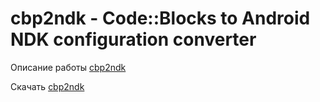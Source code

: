 
# cbp2ndk - Code::Blocks to Android NDK configuration converter


Описание работы [cbp2ndk](https://clnviewer.github.io/Code-Blocks-Android-NDK/CBP2NDK.html)

Скачать [cbp2ndk](thtps://github.com/ClnViewer/Code-Blocks-Android-NDK/raw/master/cbp2ndk/dist/cbp2ndk.zip)

